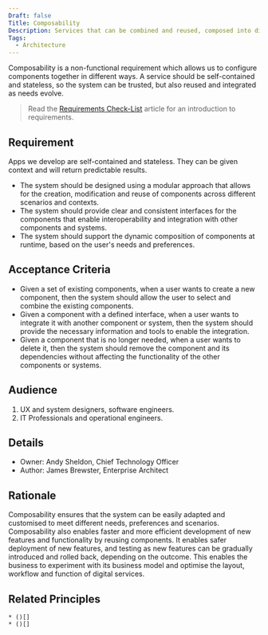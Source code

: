 ```yaml
---
Draft: false
Title: Composability
Description: Services that can be combined and reused, composed into different layouts and new applications, provide business agility.
Tags:
  - Architecture
---
```


Composability is a non-functional requirement which allows us to configure components together in different ways. A service should be self-contained and stateless, so the system can be trusted, but also reused and integrated as needs evolve.

> Read the [Requirements Check-List](xref:requirements-checklist) article for an introduction to requirements.

## Requirement

Apps we develop are self-contained and stateless. They can be given context and will return predictable results.

* The system should be designed using a modular approach that allows for the creation, modification and reuse of components across different scenarios and contexts.
* The system should provide clear and consistent interfaces for the components that enable interoperability and integration with other components and systems.
* The system should support the dynamic composition of components at runtime, based on the user's needs and preferences.

## Acceptance Criteria

* Given a set of existing components, when a user wants to create a new component, then the system should allow the user to select and combine the existing components.
* Given a component with a defined interface, when a user wants to integrate it with another component or system, then the system should provide the necessary information and tools to enable the integration.
* Given a component that is no longer needed, when a user wants to delete it, then the system should remove the component and its dependencies without affecting the functionality of the other components or systems.

## Audience

  1. UX and system designers, software engineers.
  2. IT Professionals and operational engineers.

## Details

* Owner: Andy Sheldon, Chief Technology Officer
* Author: James Brewster, Enterprise Architect

## Rationale

 Composability ensures that the system can be easily adapted and customised to meet different needs, preferences and scenarios. Composability also enables faster and more efficient development of new features and functionality by reusing components. It enables safer deployment of new features, and testing as new features can be gradually introduced and rolled back, depending on the outcome. This enables the business to experiment with its business model and optimise the layout, workflow and function of digital services.

## Related Principles

    * ()[]
    * ()[]
